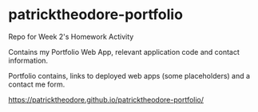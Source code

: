 # patricktheodore-portfolio
Repo for Week 2's Homework Activity

Contains my Portfolio Web App, relevant application code and contact information. 

Portfolio contains, links to deployed web apps (some placeholders) and a contact me form. 

https://patricktheodore.github.io/patricktheodore-portfolio/

